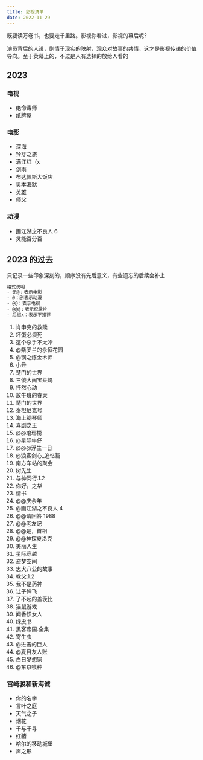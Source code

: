 ```yaml
---
title: 影视清单
date: 2022-11-29
---
```


既要读万卷书，也要走千里路。影视你看过，影视的幕后呢?

演员背后的人设，剧情于现实的映射，观众对故事的共情，这才是影视传递的价值导向。至于荧幕上的，不过是人有选择的放给人看的

## 2023

### 电视

- 绝命毒师
- 纸牌屋

### 电影

- 深海
- 铃芽之旅
- 满江红（x
- 剑雨
- 布达佩斯大饭店
- 奥本海默
- 英雄
- 师父

### 动漫

- 画江湖之不良人 6
- 灵能百分百

## 2023 的过去

只记录一些印象深刻的，顺序没有先后意义，有些遗忘的后续会补上

```txt
格式说明
- 无@：表示电影
- @：剧表示动漫
- @@：表示电视
- @@@：表示纪录片
- 后缀x：表示不推荐
```

1. 肖申克的救赎
2. 坏蛋必须死
3. 这个杀手不太冷
4. @紫罗兰的永恒花园
5. @钢之炼金术师
6. 小丑
7. 楚门的世界
8. 三傻大闹宝莱坞
9. 怦然心动
10. 放牛班的春天
11. 楚门的世界
12. 泰坦尼克号
13. 海上钢琴师
14. 喜剧之王
15. @@琅琊榜
16. @星际牛仔
17. @@@浮生一日
18. @浪客剑心\_追忆篇
19. 南方车站的聚会
20. 树先生
21. 与神同行.1.2
22. 你好，之华
23. 情书
24. @@庆余年
25. @画江湖之不良人 4
26. @@请回答 1988
27. @@老友记
28. @@是，首相
29. @@神探夏洛克
30. 美丽人生
31. 星际穿越
32. 盗梦空间
33. 忠犬八公的故事
34. 教父.1.2
35. 我不是药神
36. 让子弹飞
37. 了不起的盖茨比
38. 猫鼠游戏
39. 闻香识女人
40. 绿皮书
41. 黑客帝国.全集
42. 寄生虫
43. @进击的巨人
44. @夏目友人账
45. 白日梦想家
46. @东京喰种

### 宫崎骏和新海诚

- 你的名字
- 言叶之庭
- 天气之子
- 烟花
- 千与千寻
- 红猪
- 哈尔的移动城堡
- 声之形
